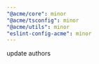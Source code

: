 ```yaml
---
"@acme/core": minor
"@acme/tsconfig": minor
"@acme/utils": minor
"eslint-config-acme": minor
---
```


update authors
